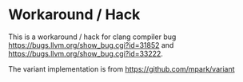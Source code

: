 # Workaround / Hack

This is a workaround / hack for clang compiler bug https://bugs.llvm.org/show_bug.cgi?id=31852 and https://bugs.llvm.org/show_bug.cgi?id=33222.

The variant implementation is from https://github.com/mpark/variant
